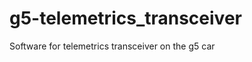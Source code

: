 g5-telemetrics_transceiver
==========================

Software for telemetrics transceiver on the g5 car
